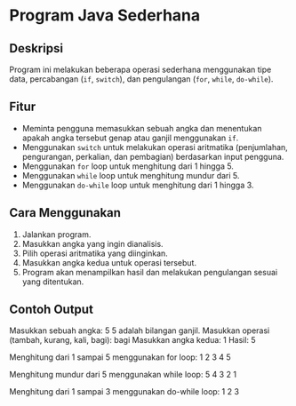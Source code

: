 # Program Java Sederhana

## Deskripsi
Program ini melakukan beberapa operasi sederhana menggunakan tipe data, percabangan (`if`, `switch`), dan pengulangan (`for`, `while`, `do-while`).

## Fitur
- Meminta pengguna memasukkan sebuah angka dan menentukan apakah angka tersebut genap atau ganjil menggunakan `if`.
- Menggunakan `switch` untuk melakukan operasi aritmatika (penjumlahan, pengurangan, perkalian, dan pembagian) berdasarkan input pengguna.
- Menggunakan `for` loop untuk menghitung dari 1 hingga 5.
- Menggunakan `while` loop untuk menghitung mundur dari 5.
- Menggunakan `do-while` loop untuk menghitung dari 1 hingga 3.

## Cara Menggunakan
1. Jalankan program.
2. Masukkan angka yang ingin dianalisis.
3. Pilih operasi aritmatika yang diinginkan.
4. Masukkan angka kedua untuk operasi tersebut.
5. Program akan menampilkan hasil dan melakukan pengulangan sesuai yang ditentukan.

## Contoh Output
Masukkan sebuah angka: 5
5 adalah bilangan ganjil.
Masukkan operasi (tambah, kurang, kali, bagi): bagi
Masukkan angka kedua: 1
Hasil: 5

Menghitung dari 1 sampai 5 menggunakan for loop:
1
2
3
4
5

Menghitung mundur dari 5 menggunakan while loop:
5
4
3
2
1

Menghitung dari 1 sampai 3 menggunakan do-while loop:
1
2
3